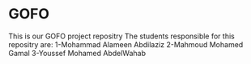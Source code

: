 # GOFO
This is our GOFO project repositry
The students responsible for this repositry are:
1-Mohammad Alameen Abdilaziz
2-Mahmoud Mohamed Gamal
3-Youssef Mohamed AbdelWahab
